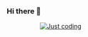 ### Hi there 👋
&nbsp; &nbsp; &nbsp; &nbsp; &nbsp; &nbsp; &nbsp; &nbsp; &nbsp; &nbsp;[![Just coding](https://i.gifer.com/913V.gif "My profile on Facebook")](https://www.facebook.com/yurkote)



<!--
**yurkote/yurkote** is a ✨ _special_ ✨ repository because its `README.md` (this file) appears on your GitHub profile.

Here are some ideas to get you started:

- 🔭 I’m currently working on ...
- 🌱 I’m currently learning ...
- 👯 I’m looking to collaborate on ...
- 🤔 I’m looking for help with ...
- 💬 Ask me about ...
- 📫 How to reach me: ...
- 😄 Pronouns: ...
- ⚡ Fun fact: ...
-->
